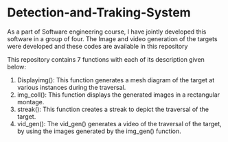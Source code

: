 # Detection-and-Traking-System
As a part of Software engineering course, I have jointly developed this software in a group of four. The Image and video generation of the targets were developed and these codes are available in this repository

This repository contains 7 functions with each of its description given below:

1) Displayimg():  This function generates a mesh diagram  of the target at various instances during the traversal. 
2) img_coll(): This function displays the generated images in a rectangular montage. 
3) streak(): This function creates a streak to depict the traversal of the target.
4) vid_gen(): The vid_gen() generates a video of the traversal of the target, by using the images generated by the img_gen() function.

